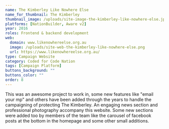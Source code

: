 ```yaml
---
name: The Kimberley Like Nowhere Else
name_for_thumbnail: The Kimberley
thumbnail_image: /uploads/site-image-the-kimberley-like-nowhere-else.jpg
platforms: [NationBuilder, Aware v2]
year: 2016
roles: Frontend & backend development
web:
  domain: www.likenowhereelse.org.au
  image: /uploads/site-web-the-kimberley-like-nowhere-else.png
  url: https://www.likenowhereelse.org.au/
type: Campaign Website
category: Coded for Code Nation
tags: [Campaign Platform]
buttons_background: ""
buttons_color: ""
order: 8
---
```


This was an awesome project to work in, some new features like "email your mp" and others have been added through the years to handle the campaigning of protecting The Kimberley. An engaging news section and professional photography accompany this website. Some new sections were added too by members of the team like the carousel of facebook posts at the bottom in the homepage and some other small additions.